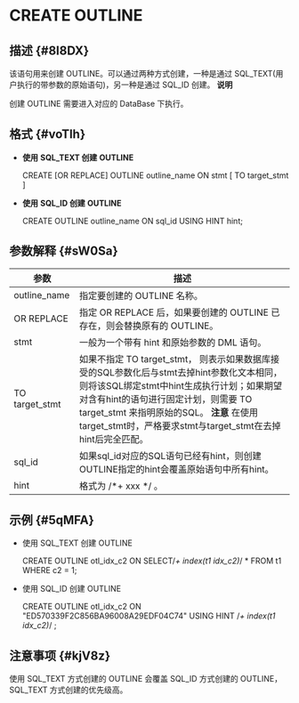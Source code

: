 CREATE OUTLINE 
===================================



描述 {#8I8DX}
-----------

该语句用来创建 OUTLINE。可以通过两种方式创建，一种是通过 SQL_TEXT(用户执行的带参数的原始语句)，另一种是通过 SQL_ID 创建。
**说明**



创建 OUTLINE 需要进入对应的 DataBase 下执行。

格式 {#voTIh}
-----------

* **使用** **SQL_TEXT 创建** **OUTLINE** 




    CREATE [OR REPLACE] OUTLINE outline_name ON stmt [ TO target_stmt ]



* **使用** **SQL_ID 创建** **OUTLINE** 




    CREATE OUTLINE outline_name ON sql_id USING HINT  hint;



参数解释 {#sW0Sa}
-------------



|     **参数**     |                                                                                                     **描述**                                                                                                     |
|----------------|----------------------------------------------------------------------------------------------------------------------------------------------------------------------------------------------------------------|
| outline_name   | 指定要创建的 OUTLINE 名称。                                                                                                                                                                                             |
| OR REPLACE     | 指定 OR REPLACE 后，如果要创建的 OUTLINE 已存在，则会替换原有的 OUTLINE。                                                                                                                                                            |
| stmt           | 一般为一个带有 hint 和原始参数的 DML 语句。                                                                                                                                                                                    |
| TO target_stmt | 如果不指定 TO target_stmt， 则表示如果数据库接受的SQL参数化后与stmt去掉hint参数化文本相同，则将该SQL绑定stmt中hint生成执行计划；如果期望对含有hint的语句进行固定计划，则需要 TO target_stmt 来指明原始的SQL。 **注意** 在使用target_stmt时，严格要求stmt与target_stmt在去掉hint后完全匹配。 |
| sql_id         | 如果sql_id对应的SQL语句已经有hint，则创建OUTLINE指定的hint会覆盖原始语句中所有hint。                                                                                                                                                       |
| hint           | 格式为 /\*+ xxx \*/ 。                                                                                                                                                                                             |



示例 {#5qMFA}
-----------

* 使用 SQL_TEXT 创建 OUTLINE




    CREATE OUTLINE otl_idx_c2 
           ON SELECT/*+ index(t1 idx_c2)*/ * FROM t1 WHERE c2 = 1;





* 使用 SQL_ID 创建 OUTLINE




    CREATE OUTLINE otl_idx_c2 
    ON "ED570339F2C856BA96008A29EDF04C74" 
    USING HINT /*+ index(t1 idx_c2)*/ ;





注意事项 {#kjV8z}
-------------

使用 SQL_TEXT 方式创建的 OUTLINE 会覆盖 SQL_ID 方式创建的 OUTLINE，SQL_TEXT 方式创建的优先级高。
